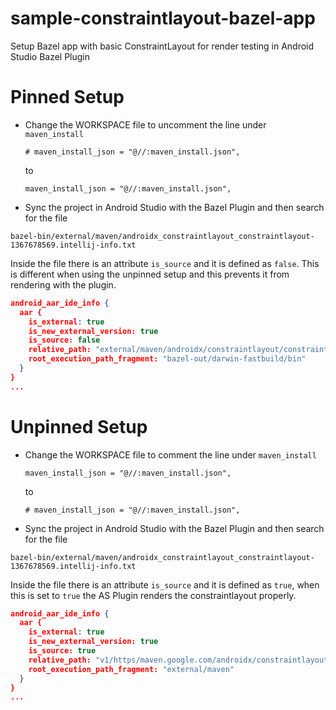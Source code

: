 # sample-constraintlayout-bazel-app
Setup Bazel app with basic ConstraintLayout for render testing in Android Studio Bazel Plugin

# Pinned Setup
- Change the WORKSPACE file to uncomment the line under `maven_install`

    `# maven_install_json = "@//:maven_install.json",` 
    
    to 
    
    `maven_install_json = "@//:maven_install.json",`

- Sync the project in Android Studio with the Bazel Plugin and then search for the file

`bazel-bin/external/maven/androidx_constraintlayout_constraintlayout-1367678569.intellij-info.txt`

Inside the file there is an attribute `is_source` and it is defined as `false`. This is different when using the unpinned setup and this prevents it from rendering with the plugin.

```json
android_aar_ide_info {
  aar {
    is_external: true
    is_new_external_version: true
    is_source: false
    relative_path: "external/maven/androidx/constraintlayout/constraintlayout/2.2.0-alpha07/constraintlayout-2.2.0-alpha07.aar"
    root_execution_path_fragment: "bazel-out/darwin-fastbuild/bin"
  }
}
...
```

# Unpinned Setup
- Change the WORKSPACE file to comment the line under `maven_install`

    `maven_install_json = "@//:maven_install.json",` 
    
    to 
    
    `# maven_install_json = "@//:maven_install.json",`

- Sync the project in Android Studio with the Bazel Plugin and then search for the file

`bazel-bin/external/maven/androidx_constraintlayout_constraintlayout-1367678569.intellij-info.txt`

Inside the file there is an attribute `is_source` and it is defined as `true`, when this is set to `true` the AS Plugin renders the constraintlayout properly. 

```json
android_aar_ide_info {
  aar {
    is_external: true
    is_new_external_version: true
    is_source: true
    relative_path: "v1/https/maven.google.com/androidx/constraintlayout/constraintlayout/2.2.0-alpha07/constraintlayout-2.2.0-alpha07.aar"
    root_execution_path_fragment: "external/maven"
  }
}
...
```